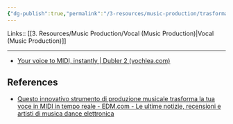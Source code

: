 ```yaml
---
{"dg-publish":true,"permalink":"/3-resources/music-production/trasforma-la-tua-voce-in-midi/"}
---
```


Links:: [[3. Resources/Music Production/Vocal (Music Production)\|Vocal (Music Production)]]

---


- [Your voice to MIDI, instantly | Dubler 2 (vochlea.com)](https://vochlea.com/)



## References

- [Questo innovativo strumento di produzione musicale trasforma la tua voce in MIDI in tempo reale - EDM.com - Le ultime notizie, recensioni e artisti di musica dance elettronica](https://edm.com/gear-tech/innovative-music-production-tool-dubler-2-voice-midi-real-time)
